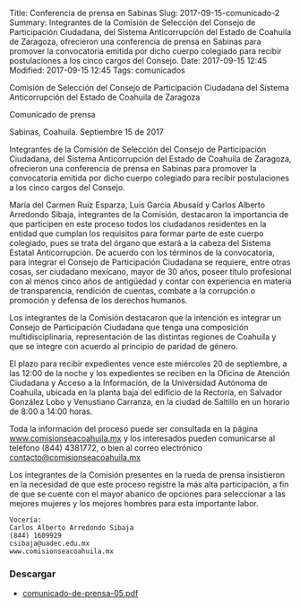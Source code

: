 Title: Conferencia de prensa en Sabinas
Slug: 2017-09-15-comunicado-2
Summary: Integrantes de la Comisión de Selección del Consejo de Participación Ciudadana, del Sistema Anticorrupción del Estado de Coahuila de Zaragoza, ofrecieron una conferencia de prensa en Sabinas para promover la convocatoria emitida por dicho cuerpo colegiado para recibir postulaciones a los cinco cargos del Consejo.
Date: 2017-09-15 12:45
Modified: 2017-09-15 12:45
Tags: comunicados


Comisión de Selección del Consejo de Participación Ciudadana del Sistema Anticorrupción del Estado de Coahuila de Zaragoza

Comunicado de prensa

Sabinas, Coahuila. Septiembre 15 de 2017

Integrantes de la Comisión de Selección del Consejo de Participación Ciudadana, del Sistema Anticorrupción del Estado de Coahuila de Zaragoza, ofrecieron una conferencia de prensa en Sabinas para promover la convocatoria emitida por dicho cuerpo colegiado para recibir postulaciones a los cinco cargos del Consejo.

María del Carmen Ruiz Esparza, Luis García Abusaíd y Carlos Alberto Arredondo Sibaja, integrantes de la Comisión, destacaron la importancia de que participen en este proceso todos los ciudadanos residentes en la entidad que cumplan los requisitos para formar parte de este cuerpo colegiado, pues se trata del órgano que estará a la cabeza del Sistema Estatal Anticorrupción. De acuerdo con los términos de la convocatoria, para integrar el Consejo de Participación Ciudadana se requiere, entre otras cosas, ser ciudadano mexicano, mayor de 30 años, poseer título profesional con al menos cinco años de antigüedad y contar con experiencia en materia de transparencia, rendición de cuentas, combate a la corrupción o promoción y defensa de los derechos humanos.

Los integrantes de la Comisión destacaron que la intención es integrar un Consejo de Participación Ciudadana que tenga una composición multidisciplinaria, representación de las distintas regiones de Coahuila y que se integre con acuerdo al principio de paridad de género.

El plazo para recibir expedientes vence este miércoles 20 de septiembre, a las 12:00 de la noche y los expedientes se reciben en la Oficina de Atención Ciudadana y Acceso a la Información, de la Universidad Autónoma de Coahuila, ubicada en la planta baja del edificio de la Rectoría, en Salvador González Lobo y Venustiano Carranza, en la ciudad de Saltillo en un horario de 8:00 a 14:00 horas.

Toda la información del proceso puede ser consultada en la página www.comisionseacoahuila.mx y los interesados pueden comunicarse al teléfono (844) 4381772, o bien al correo electrónico contacto@comisionseacoahuila.mx

Los integrantes de la Comisión presentes en la rueda de prensa insistieron en la necesidad de que este proceso registre la más alta participación, a fin de que se cuente con el mayor abanico de opciones para seleccionar a las mejores mujeres y los mejores hombres para esta importante labor.

    Vocería:
    Carlos Alberto Arredondo Sibaja
    (844) 1609929
    csibaja@uadec.edu.mx
    www.comisionseacoahuila.mx

### Descargar

* [comunicado-de-prensa-05.pdf](comunicado-de-prensa-05.pdf)
